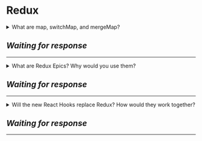 # Redux

<details>
<summary>What are map, switchMap, and mergeMap?</summary>

If you know the answer to this question, please submit a pull request with the answer.

</details>

## _Waiting for response_

---

<details>
<summary>What are Redux Epics? Why would you use them?</summary>

If you know the answer to this question, please submit a pull request with the answer.

</details>

## _Waiting for response_

---

<details>
<summary>Will the new 
React Hooks replace Redux? How would they work together?</summary>
If you know the answer to this question, please submit a pull request with the answer.

</details>

## _Waiting for response_

---
